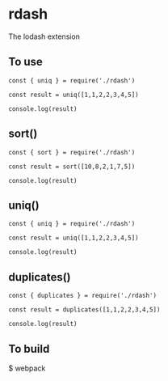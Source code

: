 # rdash
The lodash extension

## To use
    const { uniq } = require('./rdash')

    const result = uniq([1,1,2,2,3,4,5])

    console.log(result)

## sort()
    const { sort } = require('./rdash')

    const result = sort([10,8,2,1,7,5])

    console.log(result)

## uniq()
    const { uniq } = require('./rdash')

    const result = uniq([1,1,2,2,3,4,5])

    console.log(result)

## duplicates()
    const { duplicates } = require('./rdash')

    const result = duplicates([1,1,2,2,3,4,5])

    console.log(result)


## To build
$ webpack
